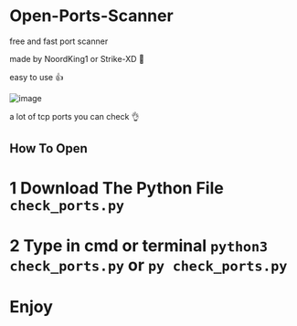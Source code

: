 # Open-Ports-Scanner

free and fast port scanner

made by NoordKing1 or Strike-XD 💖

easy to use 👍


![image](https://user-images.githubusercontent.com/73787446/124304198-392ed280-db18-11eb-8a0e-747c2a3faa2b.png)


a lot of tcp ports you can check 👌

## How To Open

# 1 Download The Python File `check_ports.py`
# 2 Type in cmd or terminal `python3 check_ports.py` or `py check_ports.py`
# Enjoy
